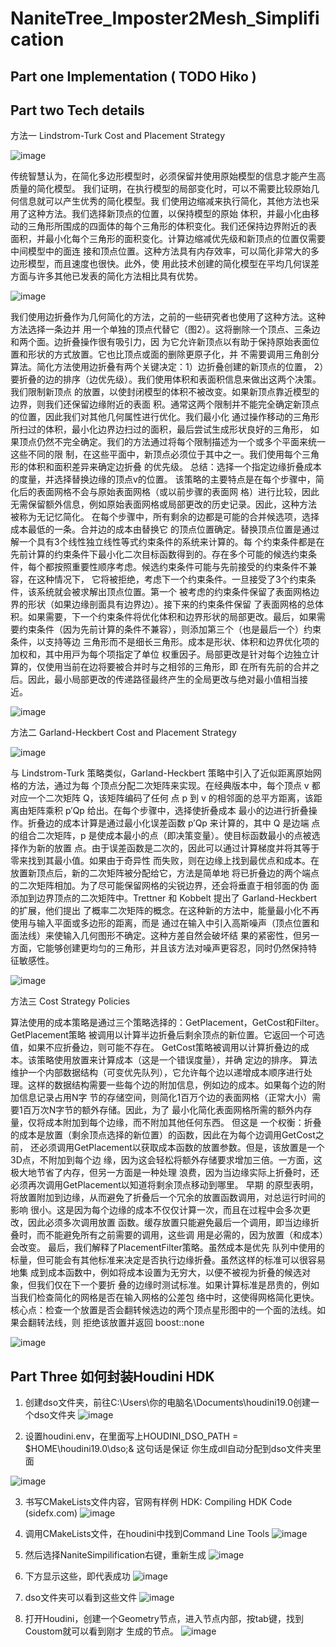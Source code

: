 # NaniteTree_Imposter2Mesh_Simplification



## Part one Implementation ( TODO Hiko )


## Part two Tech details 

⽅法⼀ Lindstrom-Turk Cost and Placement Strategy

![image](https://github.com/jiayaozhang/NaniteTree_Imposter2Mesh_Simplification/assets/38579506/f99489a6-772c-421c-bc7f-c5a15ec53bac)

传统智慧认为，在简化多边形模型时，必须保留并使⽤原始模型的信息才能产⽣⾼质量的简化模型。
我们证明，在执⾏模型的局部变化时，可以不需要⽐较原始⼏何信息就可以产⽣优秀的简化模型。我
们使⽤边缩减来执⾏简化，其他⽅法也采⽤了这种⽅法。我们选择新顶点的位置，以保持模型的原始
体积，并最⼩化由移动的三⻆形所围成的四⾯体的每个三⻆形的体积变化。我们还保持边界附近的表
⾯积，并最⼩化每个三⻆形的⾯积变化。计算边缩减优先级和新顶点的位置仅需要中间模型中的⾯连
接和顶点位置。这种⽅法具有内存效率，可以简化⾮常⼤的多边形模型，⽽且速度也很快。此外，使
⽤此技术创建的简化模型在平均⼏何误差⽅⾯与许多其他已发表的简化⽅法相⽐具有优势。

![image](https://github.com/jiayaozhang/NaniteTree_Imposter2Mesh_Simplification/assets/38579506/25c5f891-d4d4-4d3b-944d-a668cbf9af9c)

我们使⽤边折叠作为⼏何简化的⽅法，之前的⼀些研究者也使⽤了这种⽅法。这种⽅法选择⼀条边并
⽤⼀个单独的顶点代替它（图2）。这将删除⼀个顶点、三条边和两个⾯。边折叠操作很有吸引⼒，因
为它允许新顶点以有助于保持原始表⾯位置和形状的⽅式放置。它也⽐顶点或⾯的删除更原⼦化，并
不需要调⽤三⻆剖分算法。简化⽅法使⽤边折叠有两个关键决定：1）边折叠创建的新顶点的位置，
2）要折叠的边的排序（边优先级）。我们使⽤体积和表⾯积信息来做出这两个决策。我们限制新顶点
的放置，以使封闭模型的体积不被改变。如果新顶点靠近模型的边界，则我们还保留边缘附近的表⾯
积。通常这两个限制并不能完全确定新顶点的位置，因此我们对其他⼏何属性进⾏优化。我们最⼩化
通过操作移动的三⻆形所扫过的体积，最⼩化边界边扫过的⾯积，最后尝试⽣成形状良好的三⻆形，
如果顶点仍然不完全确定。我们的⽅法通过将每个限制描述为⼀个或多个平⾯来统⼀这些不同的限
制，在这些平⾯中，新顶点必须位于其中之⼀。我们使⽤每个三⻆形的体积和⾯积差异来确定边折叠
的优先级。
总结：选择⼀个指定边缘折叠成本的度量，并选择替换边缘的顶点v的位置。
该策略的主要特点是在每个步骤中，简化后的表⾯⽹格不会与原始表⾯⽹格（或以前步骤的表⾯⽹
格）进⾏⽐较，因此⽆需保留额外信息，例如原始表⾯⽹格或局部更改的历史记录。因此，这种⽅法
被称为⽆记忆简化。
在每个步骤中，所有剩余的边都是可能的合并候选项，选择成本最低的⼀条。合并边的成本由替换它
的顶点位置确定。替换顶点位置是通过解⼀个具有3个线性独⽴线性等式约束条件的系统来计算的。每
个约束条件都是在先前计算的约束条件下最⼩化⼆次⽬标函数得到的。存在多个可能的候选约束条
件，每个都按照重要性顺序考虑。候选约束条件可能与先前接受的约束条件不兼容，在这种情况下，
它将被拒绝，考虑下⼀个约束条件。⼀旦接受了3个约束条件，该系统就会被求解出顶点位置。第⼀个
被考虑的约束条件保留了表⾯⽹格边界的形状（如果边缘剖⾯具有边界边）。接下来的约束条件保留
了表⾯⽹格的总体积。如果需要，下⼀个约束条件将优化体积和边界形状的局部更改。最后，如果需
要约束条件（因为先前计算的条件不兼容），则添加第三个（也是最后⼀个）约束条件，以⽀持等边
三⻆形⽽不是细⻓三⻆形。成本是形状、体积和边界优化项的加权和，其中⽤⼾为每个项指定了单位
权重因⼦。局部更改是针对每个边独⽴计算的，仅使⽤当前在边将要被合并时与之相邻的三⻆形，即
在所有先前的合并之后。因此，最⼩局部更改的传递路径最终产⽣的全局更改与绝对最⼩值相当接
近。

![image](https://github.com/jiayaozhang/NaniteTree_Imposter2Mesh_Simplification/assets/38579506/4cf10168-d35f-4a16-a2ea-c3e55280a763)


⽅法⼆ Garland-Heckbert Cost and Placement Strategy

![image](https://github.com/jiayaozhang/NaniteTree_Imposter2Mesh_Simplification/assets/38579506/f0e28c62-3a68-4657-9517-0873c8a508bb)

与 Lindstrom-Turk 策略类似，Garland-Heckbert 策略中引⼊了近似距离原始⽹格的⽅法，通过为每
个顶点分配⼆次矩阵来实现。在经典版本中，每个顶点 v 都对应⼀个⼆次矩阵 Q，该矩阵编码了任何
点 p 到 v 的相邻⾯的总平⽅距离，该距离由矩阵乘积 p′Qp 给出。在每个步骤中，选择使折叠成本
最⼩的边进⾏折叠操作。折叠边的成本计算是通过最⼩化误差函数 p′Qp 来计算的，其中 Q 是边端
点的组合⼆次矩阵，p 是使成本最⼩的点（即决策变量）。使⽬标函数最⼩的点被选择作为新的放置
点。由于误差函数是⼆次的，因此可以通过计算梯度并将其等于零来找到其最⼩值。如果由于奇异性
⽽失败，则在边缘上找到最优点和成本。在放置新顶点后，新的⼆次矩阵被分配给它，⽅法是简单地
将已折叠边的两个端点的⼆次矩阵相加。为了尽可能保留⽹格的尖锐边界，还会将垂直于相邻⾯的伪
⾯添加到边界顶点的⼆次矩阵中。Trettner 和 Kobbelt 提出了 Garland-Heckbert 的扩展，他们提出
了概率⼆次矩阵的概念。在这种新的⽅法中，能量最⼩化不再使⽤与输⼊平⾯或多边形的距离，⽽是
通过在输⼊中引⼊⾼斯噪声（顶点位置和⾯法线）来使输⼊⼏何图形不确定。这种⽅差⾃然会破坏结
果的紧密性，但另⼀⽅⾯，它能够创建更均匀的三⻆形，并且该⽅法对噪声更容忍，同时仍然保持特
征敏感性。

![image](https://github.com/jiayaozhang/NaniteTree_Imposter2Mesh_Simplification/assets/38579506/6a28c162-41a5-4b4b-b9b5-b9553a871cf5)


⽅法三 Cost Strategy Policies

算法使⽤的成本策略是通过三个策略选择的：GetPlacement，GetCost和Filter。 GetPlacement策略
被调⽤以计算半边折叠后剩余顶点的新位置。它返回⼀个可选值，如果不应折叠边，则可能不存在。
GetCost策略被调⽤以计算折叠边的成本。该策略使⽤放置来计算成本（这是⼀个错误度量），并确
定边的排序。 算法维护⼀个内部数据结构（可变优先队列），它允许每个边以递增成本顺序进⾏处
理。这样的数据结构需要⼀些每个边的附加信息，例如边的成本。如果每个边的附加信息记录占⽤N字
节的存储空间，则简化1百万个边的表⾯⽹格（正常⼤⼩）需要1百万次N字节的额外存储。因此，为了
最⼩化简化表⾯⽹格所需的额外内存量，仅将成本附加到每个边缘，⽽不附加其他任何东西。 但这是
⼀个权衡：折叠的成本是放置（剩余顶点选择的新位置）的函数，因此在为每个边调⽤GetCost之前，
还必须调⽤GetPlacement以获取成本函数的放置参数。但是，该放置是⼀个3D点，不附加到每个边
缘，因为这会轻松将额外存储要求增加三倍。⼀⽅⾯，这极⼤地节省了内存，但另⼀⽅⾯是⼀种处理
浪费，因为当边缘实际上折叠时，还必须再次调⽤GetPlacement以知道将剩余顶点移动到哪⾥。 早期
的原型表明，将放置附加到边缘，从⽽避免了折叠后⼀个冗余的放置函数调⽤，对总运⾏时间的影响
很⼩。这是因为每个边缘的成本不仅仅计算⼀次，⽽且在过程中会多次更改，因此必须多次调⽤放置
函数。缓存放置只能避免最后⼀个调⽤，即当边缘折叠时，⽽不能避免所有之前需要的调⽤，这些调
⽤是必需的，因为放置（和成本）会改变。 最后，我们解释了PlacementFilter策略。虽然成本是优先
队列中使⽤的标量，但可能会有其他标准来决定是否执⾏边缘折叠。虽然这样的标准可以很容易地集
成到成本函数中，例如将成本设置为⽆穷⼤，以便不被视为折叠的候选对象，但我们仅在下⼀个要折
叠的边缘时测试标准。如果计算标准是昂贵的，例如当我们检查简化的⽹格是否在输⼊⽹格的公差包
络中时，这使得⽹格简化更快。
核⼼点：检查⼀个放置是否会翻转候选边的两个顶点星形图中的⼀个⾯的法线。如果会翻转法线，则
拒绝该放置并返回 boost::none

![image](https://github.com/jiayaozhang/NaniteTree_Imposter2Mesh_Simplification/assets/38579506/3a4c10eb-5339-43b4-9618-127dcf6a32ec)

## Part Three 如何封装Houdini HDK

1. 创建dso⽂件夹，前往C:\Users\你的电脑名\Documents\houdini19.0创建⼀个dso⽂件夹
![image](https://github.com/jiayaozhang/NaniteTree_Imposter2Mesh_Simplification/assets/38579506/7f0dfb07-dc27-4762-87fd-b4445d0c6413)

2. 设置houdini.env，在⾥⾯写上HOUDINI_DSO_PATH = $HOME\houdini19.0\dso;& 这句话是保证
你⽣成dll⾃动分配到dso⽂件夹⾥⾯

![image](https://github.com/jiayaozhang/NaniteTree_Imposter2Mesh_Simplification/assets/38579506/f9a16030-897f-47ce-863a-287991bda758)

3. 书写CMakeLists⽂件内容，官⽹有样例 HDK: Compiling HDK Code (sidefx.com)
![image](https://github.com/jiayaozhang/NaniteTree_Imposter2Mesh_Simplification/assets/38579506/a3407cf2-dbeb-452e-a7dd-e2963f6f4806)

4. 调⽤CMakeLists⽂件，在houdini中找到Command Line Tools
![image](https://github.com/jiayaozhang/NaniteTree_Imposter2Mesh_Simplification/assets/38579506/577ebc1c-ec7f-4ecd-a8c2-30b58392e249)

5. 然后选择NaniteSimpilification右键，重新⽣成
![image](https://github.com/jiayaozhang/NaniteTree_Imposter2Mesh_Simplification/assets/38579506/09d6e035-c1a2-4e00-b3cc-38148905e474)

6. 下⽅显⽰这些，即代表成功
![image](https://github.com/jiayaozhang/NaniteTree_Imposter2Mesh_Simplification/assets/38579506/0ace8999-4d5b-4c04-9532-775711282444)

7. dso⽂件夹可以看到这些⽂件
![image](https://github.com/jiayaozhang/NaniteTree_Imposter2Mesh_Simplification/assets/38579506/ac1a6df4-ddad-4071-b35a-cda7ca10b2c6)

8. 打开Houdini，创建⼀个Geometry节点，进⼊节点内部，按tab键，找到Coustom就可以看到刚才
⽣成的节点。
![image](https://github.com/jiayaozhang/NaniteTree_Imposter2Mesh_Simplification/assets/38579506/f6b8d167-3008-4fc9-acc5-b85d71341f6f)



